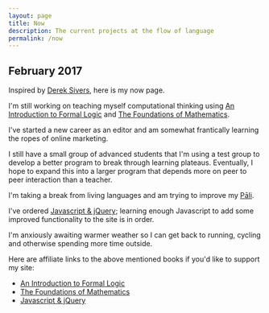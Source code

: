 ```yaml
---
layout: page
title: Now
description: The current projects at the flow of language
permalink: /now
---
```

## February 2017

Inspired by [Derek Sivers][0], here is my now page.

I'm still working on teaching myself computational thinking using [An Introduction to Formal Logic][1] and [The Foundations of Mathematics][2].

I've started a new career as an editor and am somewhat frantically learning the ropes of online marketing.

I still have a small group of advanced students that I'm using a test group to develop a better program to break through learning plateaus. Eventually, I hope to expand this into a larger program that depends more on peer to peer interaction than a teacher.

I'm taking a break from living languages and am trying to improve my [Pāli][3].

I've ordered [Javascript & jQuery][4]; learning enough Javascript to add some improved functionality to the site is in order.

I'm anxiously awaiting warmer weather so I can get back to running, cycling and otherwise spending more time outside.

Here are affiliate links to the above mentioned books if you'd like to support my site:

- [An Introduction to Formal Logic][5]
- [The Foundations of Mathematics][6]
- [Javascript & jQuery][7]

[0]: http://nownownow.com/about
[1]: https://www.amazon.com/gp/product/0521008042/
[2]: https://www.amazon.com/gp/product/019870643X/
[3]: https://en.wikipedia.org/wiki/Pali
[4]: https://www.amazon.com/gp/product/1118531647
[5]: https://www.amazon.com/gp/product/0521008042/ref=as_li_tl?ie=UTF8&camp=1789&creative=9325&creativeASIN=0521008042&linkCode=as2&tag=derekcomua-20&linkId=c3389540616c07ff86c188d1081c24cc
[6]: https://www.amazon.com/gp/product/019870643X/ref=as_li_tl?ie=UTF8&tag=derekcomua-20&camp=1789&creative=9325&linkCode=as2&creativeASIN=019870643X&linkId=8dda77272dcead0f177fac91b8225da1
[7]: https://www.amazon.com/gp/product/1118531647/ref=as_li_tl?ie=UTF8&tag=derekcomua-20&camp=1789&creative=9325&linkCode=as2&creativeASIN=1118531647&linkId=45606a7f76a65ee81116a00b0598c8f6
